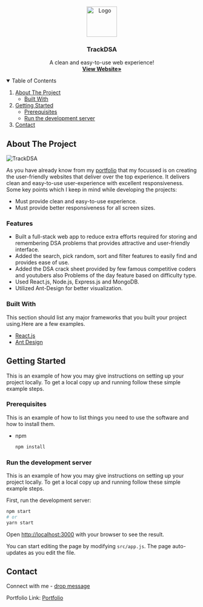 <br />
<p align="center">
    <img src="https://res.cloudinary.com/mayur28/image/upload/v1678708247/trackdsa-high-resolution-logo-color-on-transparent-background_vayuy2.png" alt="Logo" width="80" height="80">
  <h3 align="center">TrackDSA</h3>

  <p align="center">
   A clean and easy-to-use web experience!
    <br />
    <a href="https://trackdsa.com/"><strong>View Website»</strong></a>
    <br />
  </p>
</p>

<details open="open">
  <summary>Table of Contents</summary>
  <ol>
    <li>
      <a href="#about-the-project">About The Project</a>
      <ul>
        <li><a href="#built-with">Built With</a></li>
      </ul>
    </li>
    <li>
      <a href="#getting-started">Getting Started</a>
      <ul>
        <li><a href="#prerequisites">Prerequisites</a></li>
        <li><a href="#run-the-development-server">Run the development server</a></li>
      </ul>
    </li>
    <li><a href="#contact">Contact</a></li>
  </ol>
</details>

## About The Project

![TrackDSA](https://res.cloudinary.com/mayur28/image/upload/v1640238599/trackDSAresponsive_n5cm7v.png)

As you have already know from my [portfolio](https://www.mayuragarwal.in/) that my focussed is on creating the user-friendly websites that deliver over the top experience. It delivers clean and easy-to-use user-experience with excellent responsiveness. Some key points which I keep in mind while developing the projects:

- Must provide clean and easy-to-use experience.
- Must provide better responsiveness for all screen sizes.

### Features

- Built a full-stack web app to reduce extra efforts required for storing and remembering DSA problems that provides attractive and user-friendly interface.
- Added the search, pick random, sort and filter features to easily find and provides ease of use.
- Added the DSA crack sheet provided by few famous competitive coders and youtubers also Problems of the day feature based on difficulty type.
- Used React.js, Node.js, Express.js and MongoDB.
- Utilized Ant-Design for better visualization.

### Built With

This section should list any major frameworks that you built your project using.Here are a few examples.

- [React.js](https://reactjs.org/)
- [Ant Design](https://ant.design/)

## Getting Started

This is an example of how you may give instructions on setting up your project locally.
To get a local copy up and running follow these simple example steps.

### Prerequisites

This is an example of how to list things you need to use the software and how to install them.

- npm
  ```sh
  npm install
  ```

### Run the development server

This is an example of how you may give instructions on setting up your project locally.
To get a local copy up and running follow these simple example steps.

First, run the development server:

```bash
npm start
# or
yarn start
```

Open [http://localhost:3000](http://localhost:3000) with your browser to see the result.

You can start editing the page by modifying `src/app.js`. The page auto-updates as you edit the file.

## Contact

Connect with me - [drop message](https://trackdsa.com/contact)

Portfolio Link: [Portfolio](https://www.mayuragarwal.in/)
